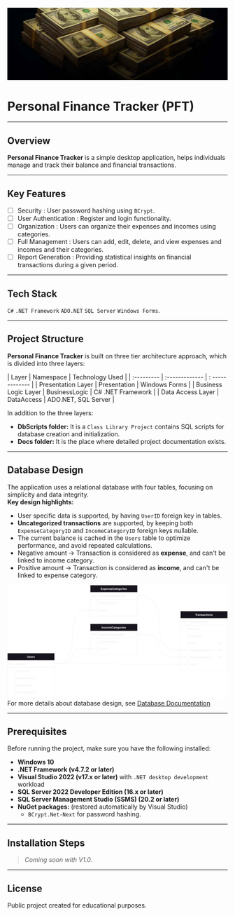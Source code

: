 ![Readme Cover Photo](Docs/General%20Doc%20Images/ReadMeCover.jpg)
# Personal Finance Tracker (PFT)

---

## Overview
**Personal Finance Tracker** is a simple desktop application, 
helps individuals manage and track their balance and financial transactions.

---

## Key Features
- [ ] Security : User password hashing using `BCrypt`.
- [ ] User Authentication : Register and login functionality.
- [ ] Organization : Users can organize their expenses and incomes using categories.
- [ ] Full Management : Users can add, edit, delete, and view expenses and incomes and their categories.
- [ ] Report Generation : Providing statistical insights on financial transactions during a given period.

---

## Tech Stack
`C#`	`.NET Framework`	`ADO.NET`	`SQL Server`	`Windows Forms`.

---

## Project Structure
**Personal Finance Tracker** is built on three tier architecture approach, which is divided into three layers:  

| Layer                     |   Namespace      | Technology Used |
| :---------                |  :-------------  | : ------------- |
| Presentation Layer        | Presentation     | Windows Forms   |
| Business Logic Layer      | BusinessLogic    | C# .NET Framework |
| Data Access Layer         | DataAccess       | ADO.NET, SQL Server |

In addition to the three layers:
* **DbScripts folder:** It is a `Class Library Project` contains SQL scripts for database creation and initialization.
* **Docs folder:** It is the place where detailed project documentation exists.


---

## Database Design
The application uses a relational database with four tables, focusing on simplicity and data integrity.  
**Key design highlights:**
* User specific data is supported, by having `UserID` foreign key in tables.
* **Uncategorized transactions** are supported, by keeping both `ExpenseCategoryID` and `IncomeCategoryID` foreign keys nullable.
* The current balance is cached in the `Users` table to optimize performance, and avoid repeated calculations.
* Negative amount -> Transaction is considered as **expense**, and can't be linked to income category.
* Positive amount -> Transaction is considered as **income**, and can't be linked to expense category.  

![Database ERD Diagram](Docs/Database%20Design/ERD.drawio.svg)
For more details about database design, see [Database Documentation](Docs/Database%20Design/Database%20Documentation.md)

---

## Prerequisites
Before running the project, make sure you have the following installed:
- **Windows 10**
- **.NET Framework (v4.7.2 or later)**
- **Visual Studio 2022 (v17.x or later)** with `.NET desktop development` workload
- **SQL Server 2022 Developer Edition (16.x or later)**
- **SQL Server Management Studio (SSMS) (20.2 or later)**
- **NuGet packages:** (restored automatically by Visual Studio)
  - `BCrypt.Net-Next` for password hashing.

---

## Installation Steps
> *Coming soon with V1.0*.

---

## License
Public project created for educational purposes.
